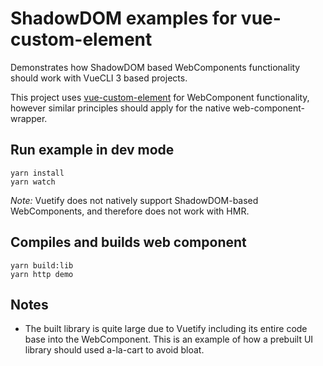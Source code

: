 # ShadowDOM examples for vue-custom-element

Demonstrates how ShadowDOM based WebComponents functionality should work with VueCLI 3 based projects.

This project uses [vue-custom-element](https://github.com/karol-f/vue-custom-element) for WebComponent functionality, however similar principles should apply for the native web-component-wrapper.

## Run example in dev mode
```
yarn install
yarn watch
```
_Note:_ Vuetify does not natively support ShadowDOM-based WebComponents, and therefore does not work with HMR.

## Compiles and builds web component
```
yarn build:lib
yarn http demo
```

## Notes
* The built library is quite large due to Vuetify including its entire code base into the WebComponent. This is an example of how a prebuilt UI library should used a-la-cart to avoid bloat.